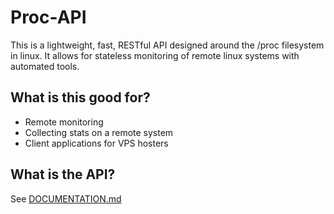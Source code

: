 Proc-API
==========

This is a lightweight, fast, RESTful API designed around the /proc filesystem
in linux. It allows for stateless monitoring of remote linux systems with
automated tools.

What is this good for?
----------------------

* Remote monitoring
* Collecting stats on a remote system
* Client applications for VPS hosters

What is the API?
----------------

See [DOCUMENTATION.md](DOCUMENTATION.md)
